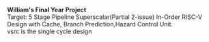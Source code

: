 **William's Final Year Project**  
Target: 5 Stage Pipeline Superscalar(Partial 2-issue) In-Order RISC-V Design with Cache, Branch Prediction,Hazard Control Unit.  
vsrc is the single cycle design

